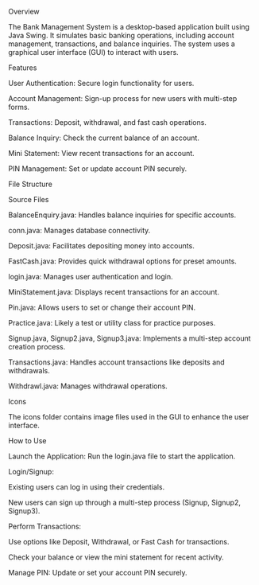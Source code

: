 
Overview

The Bank Management System is a desktop-based application built using Java Swing. It simulates basic banking operations, including account management, transactions, and balance inquiries. The system uses a graphical user interface (GUI) to interact with users.

Features

User Authentication: Secure login functionality for users.

Account Management: Sign-up process for new users with multi-step forms.

Transactions: Deposit, withdrawal, and fast cash operations.

Balance Inquiry: Check the current balance of an account.

Mini Statement: View recent transactions for an account.

PIN Management: Set or update account PIN securely.

File Structure

Source Files

BalanceEnquiry.java: Handles balance inquiries for specific accounts.

conn.java: Manages database connectivity.

Deposit.java: Facilitates depositing money into accounts.

FastCash.java: Provides quick withdrawal options for preset amounts.

login.java: Manages user authentication and login.

MiniStatement.java: Displays recent transactions for an account.

Pin.java: Allows users to set or change their account PIN.

Practice.java: Likely a test or utility class for practice purposes.

Signup.java, Signup2.java, Signup3.java: Implements a multi-step account creation process.

Transactions.java: Handles account transactions like deposits and withdrawals.

Withdrawl.java: Manages withdrawal operations.

Icons

The icons folder contains image files used in the GUI to enhance the user interface.

How to Use

Launch the Application: Run the login.java file to start the application.

Login/Signup:

Existing users can log in using their credentials.

New users can sign up through a multi-step process (Signup, Signup2, Signup3).

Perform Transactions:

Use options like Deposit, Withdrawal, or Fast Cash for transactions.

Check your balance or view the mini statement for recent activity.

Manage PIN: Update or set your account PIN securely.
